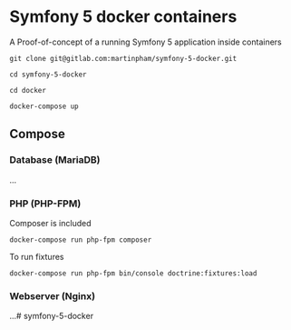 # Symfony 5 docker containers

A Proof-of-concept of a running Symfony 5 application inside containers

```
git clone git@gitlab.com:martinpham/symfony-5-docker.git

cd symfony-5-docker

cd docker

docker-compose up
```

## Compose

### Database (MariaDB)

...

### PHP (PHP-FPM)

Composer is included

```
docker-compose run php-fpm composer 
```

To run fixtures

```
docker-compose run php-fpm bin/console doctrine:fixtures:load
```

### Webserver (Nginx)

...# symfony-5-docker
